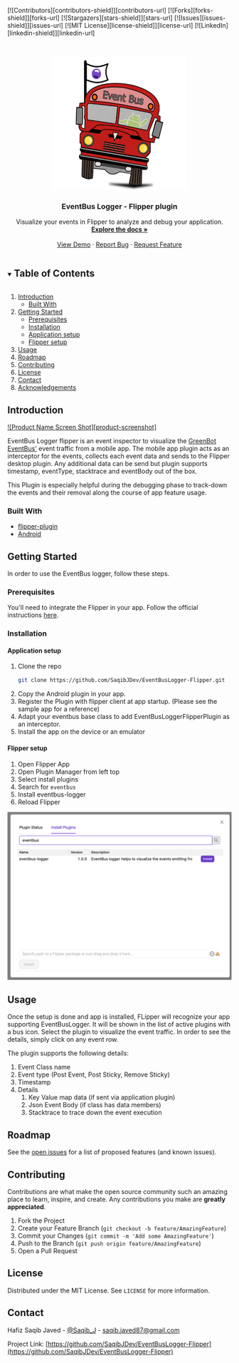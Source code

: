 <!--
*** Thanks for checking out the Best-README-Template. If you have a suggestion
*** that would make this better, please fork the repo and create a pull request
*** or simply open an issue with the tag "enhancement".
*** Thanks again! Now go create something AMAZING! :D
***
***
***
*** To avoid retyping too much info. Do a search and replace for the following:
*** github_username, repo_name, twitter_handle, email, project_title, project_description
-->



<!-- PROJECT SHIELDS -->
<!--
*** I'm using markdown "reference style" links for readability.
*** Reference links are enclosed in brackets [ ] instead of parentheses ( ).
*** See the bottom of this document for the declaration of the reference variables
*** for contributors-url, forks-url, etc. This is an optional, concise syntax you may use.
*** https://www.markdownguide.org/basic-syntax/#reference-style-links
-->
[![Contributors][contributors-shield]][contributors-url]
[![Forks][forks-shield]][forks-url]
[![Stargazers][stars-shield]][stars-url]
[![Issues][issues-shield]][issues-url]
[![MIT License][license-shield]][license-url]
[![LinkedIn][linkedin-shield]][linkedin-url]



<!-- PROJECT LOGO -->
<br />
<p align="center">
  <a href="https://github.com/SaqibJDev/EventBusLogger-Flipper">
    <img src="docs/images/logo.png" alt="Logo" width="300" height="300">
  </a>

  <h3 align="center">EventBus Logger - Flipper plugin</h3>

  <p align="center">
    Visualize your events in Flipper to analyze and debug your application.
    <br />
    <a href="https://github.com/SaqibJDev/EventBusLogger-Flipper"><strong>Explore the docs »</strong></a>
    <br />
    <br />
    <a href="https://github.com/SaqibJDev/EventBusLogger-Flipper">View Demo</a>
    ·
    <a href="https://github.com/SaqibJDev/EventBusLogger-Flipper/issues">Report Bug</a>
    ·
    <a href="https://github.com/SaqibJDev/EventBusLogger-Flipper/issues">Request Feature</a>
  </p>
</p>



<!-- TABLE OF CONTENTS -->
<details open="open">
  <summary><h2 style="display: inline-block">Table of Contents</h2></summary>
  <ol>
    <li>
      <a href="#Introduction">Introduction</a>
      <ul>
        <li><a href="#built-with">Built With</a></li>
      </ul>
    </li>
    <li>
      <a href="#getting-started">Getting Started</a>
      <ul>
        <li><a href="#prerequisites">Prerequisites</a></li>
        <li><a href="#installation">Installation</a></li>
        <li><a href="#Application setup">Application setup</a></li>
        <li><a href="#Flipper setup">Flipper setup</a></li>
      </ul>
    </li>
    <li><a href="#usage">Usage</a></li>
    <li><a href="#roadmap">Roadmap</a></li>
    <li><a href="#contributing">Contributing</a></li>
    <li><a href="#license">License</a></li>
    <li><a href="#contact">Contact</a></li>
    <li><a href="#acknowledgements">Acknowledgements</a></li>
  </ol>
</details>



<!-- ABOUT THE PROJECT -->
## Introduction

[![Product Name Screen Shot][product-screenshot]](https://example.com)

EventBus Logger flipper is an event inspector to visualize the <a href="https://github.com/greenrobot/EventBus">GreenBot EventBus'</a> event traffic from a mobile app. The mobile app plugin acts as an interceptor for the events, collects each event data and sends to the Flipper desktop plugin. Any additional data can be send but plugin supports timestamp, eventType, stacktrace and eventBody out of the box.

This Plugin is especially helpful during the debugging phase to track-down the events and their removal along the course of app feature usage.  


### Built With

* [flipper-plugin](https://fbflipper.com/docs/tutorial/intro)
* [Android]()

<!-- GETTING STARTED -->
## Getting Started

In order to use the EventBus logger, follow these steps.

### Prerequisites

You'll need to integrate the Flipper in your app. Follow the official instructions [here](https://fbflipper.com/docs/getting-started/index).  


### Installation
#### Application setup
1. Clone the repo
   ```sh
   git clone https://github.com/SaqibJDev/EventBusLogger-Flipper.git
   ```
2. Copy the Android plugin in your app.
3. Register the Plugin with flipper client at app startup. (Please see the sample app for a reference)
4. Adapt your eventbus base class to add EventBusLoggerFlipperPlugin as an interceptor.
5. Install the app on the device or an emulator

#### Flipper setup
1. Open Flipper App
2. Open Plugin Manager from left top
3. Select install plugins
4. Search for `eventbus`
5. Install eventbus-logger
6. Reload Flipper
<p align="center">
    <img src="docs/images/install-desktop-plugin.png" />
  </p>


<!-- USAGE EXAMPLES -->
## Usage
Once the setup is done and app is installed, FLipper will recognize your app supporting EventBusLogger. It will be shown in the list of active plugins with a bus icon. Select the plugin to visualize the event traffic.
In order to see the details, simply click on any event row.

The plugin supports the following details:
1. Event Class name
2. Event type (Post Event, Post Sticky, Remove Sticky)
3. Timestamp 
4. Details
   1. Key Value map data (if sent via application plugin)
   2. Json Event Body (if class has data members)
   3. Stacktrace to trace down the event execution

<!-- ROADMAP -->
## Roadmap

See the [open issues](https://github.com/SaqibJDev/EventBusLogger-Flipper/issues) for a list of proposed features (and known issues).

<!-- CONTRIBUTING -->
## Contributing

Contributions are what make the open source community such an amazing place to learn, inspire, and create. Any contributions you make are **greatly appreciated**.

1. Fork the Project
2. Create your Feature Branch (`git checkout -b feature/AmazingFeature`)
3. Commit your Changes (`git commit -m 'Add some AmazingFeature'`)
4. Push to the Branch (`git push origin feature/AmazingFeature`)
5. Open a Pull Request

<!-- LICENSE -->
## License

Distributed under the MIT License. See `LICENSE` for more information.


<!-- CONTACT -->
## Contact

Hafiz Saqib Javed - [@Saqib_J](https://twitter.com/Saqib_J) - saqib.javed87@gmail.com

Project Link: [https://github.com/SaqibJDev/EventBusLogger-Flipper](https://github.com/SaqibJDev/EventBusLogger-Flipper)

